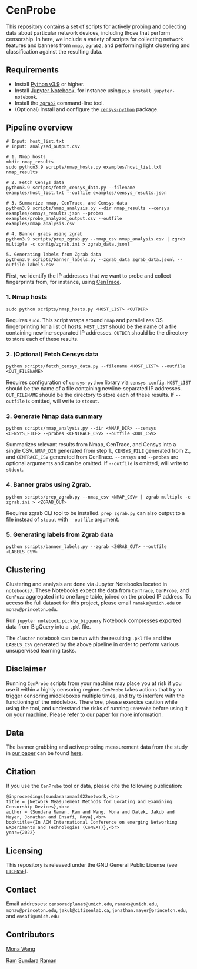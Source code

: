 # CenProbe
This repository contains a set of scripts for actively probing and collecting data about particular network devices, including those that perform censorship. In here, we include a variety of scripts for collecting network features and banners from `nmap`, `zgrab2`, and performing light clustering and classification against the resulting data.

## Requirements
 * Install [Python v3.9](https://www.python.org/downloads/release/python-390/) or higher.
 * Install [Jupyter Notebook](https://jupyter.org/install), for instance using `pip install jupyter-notebook`.
 * Install the [`zgrab2`](https://github.com/zmap/zgrab2) command-line tool.
 * (Optional) Install and configure the [`censys-python`](https://github.com/censys/censys-python) package.

## Pipeline overview

```
# Input: host_list.txt
# Input: analyzed_output.csv

# 1. Nmap hosts
mkdir nmap_results
sudo python3.9 scripts/nmap_hosts.py examples/host_list.txt nmap_results

# 2. Fetch Censys data
python3.9 scripts/fetch_censys_data.py --filename examples/host_list.txt --outfile examples/censys_results.json

# 3. Summarize nmap, CenTrace, and Censys data
python3.9 scripts/nmap_analysis.py --dir nmap_results --censys examples/censys_results.json --probes examples/probe_analyzed_output.csv --outfile examples/nmap_analysis.csv

# 4. Banner grabs using zgrab
python3.9 scripts/prep_zgrab.py --nmap_csv nmap_analysis.csv | zgrab multiple -c config/zgrab.ini > zgrab_data.jsonl

5. Generating labels from Zgrab data
python3.9 scripts/banner_labels.py --zgrab_data zgrab_data.jsonl --outfile labels.csv
```


First, we identify the IP addresses that we want to probe and collect fingerprints from, for instance, using [CenTrace](https://github.com/censoredplanet/CenTrace).

### 1. Nmap hosts

```
sudo python scripts/nmap_hosts.py <HOST_LIST> <OUTDIR>
```

Requires `sudo`.  This script wraps around `nmap` and parallelizes OS fingerprinting for a list of hosts.
`HOST_LIST` should be the name of a file containing newline-separated IP addresses. `OUTDIR` should be the directory to store each of these results.

### 2. (Optional) Fetch Censys data

```
python scripts/fetch_censys_data.py --filename <HOST_LIST> --outfile <OUT_FILENAME>
```

Requires configuration of `censys-python` library via [`censys config`](https://censys-python.readthedocs.io/en/stable/quick-start.html).
`HOST_LIST` should be the name of a file containing newline-separated IP addresses. `OUT_FILENAME` should be the directory to store each of these results. If `--outfile` is omitted, will write to `stdout`.


### 3. Generate Nmap data summary

```
python scripts/nmap_analysis.py --dir <NMAP_DIR> --censys <CENSYS_FILE> --probes <CENTRACE_CSV> --outfile <OUT_CSV>
```
Summarizes relevant results from Nmap, CenTrace, and Censys into a single CSV. 
`NMAP_DIR` generated from step 1., `CENSYS_FILE` generated from 2., and `CENTRACE_CSV` generated from CenTrace.
`--censys` and `--probes` are optional arguments and can be omitted.
If `--outfile` is omitted, will write to `stdout`.

### 4. Banner grabs using Zgrab.
```
python scripts/prep_zgrab.py --nmap_csv <NMAP_CSV> | zgrab multiple -c zgrab.ini > <ZGRAB_OUT>
```
Requires zgrab CLI tool to be installed. `prep_zgrab.py` can also output to a file instead of `stdout` with `--outfile` argument.

### 5. Generating labels from Zgrab data
```
python scripts/banner_labels.py --zgrab <ZGRAB_OUT> --outfile <LABELS_CSV>
```

## Clustering

Clustering and analysis are done via Jupyter Notebooks located in `notebooks/`.
These Notebooks expect the data from `CenTrace`, `CenProbe`, and `CenFuzz` aggregated into one large table, joined on the probed IP address. To access the full dataset for this project, please email `ramaks@umich.edu` or `monaw@princeton.edu`.

Run `jupyter notebook`. `pickle_bigquery` Notebook compresses exported data from BigQuery into a `.pkl` file.

The `cluster` notebook can be run with the resulting `.pkl` file and the `LABELS_CSV` generated by the above pipeline in order to perform various unsupervised learning tasks.


## Disclaimer
Running `CenProbe` scripts from your machine may place you at risk if you use it within a highly censoring regime. `CenProbe` takes actions that try to trigger censoring middleboxes multiple times, and try to interfere with the functioning of the middlebox. Therefore, please exercice caution while using the tool, and understand the risks of running `CenProbe` before using it on your machine. Please refer to [our paper](https://ramakrishnansr.org/publications) for more information. 


## Data
The banner grabbing and active probing measurement data from the study in [our paper](https://ramakrishnansr.org/publications) can be found [here](https://drive.google.com/file/d/1begpJRkNfI8Rg378A1S0BQKVYrWFfuSa/view?usp=sharing). 

## Citation
If you use the `CenProbe` tool or data, please cite the following publication:
```
@inproceedings{sundararaman2022network,<br>
title = {Network Measurement Methods for Locating and Examining Censorship Devices},<br>
author = {Sundara Raman, Ram and Wang, Mona and Dalek, Jakub and Mayer, Jonathan and Ensafi, Roya},<br>
booktitle={In ACM International Conference on emerging Networking EXperiments and Technologies (CoNEXT)},<br>
year={2022}
```

## Licensing
This repository is released under the GNU General Public License (see [`LICENSE`](LICENSE)).

## Contact
Email addresses: `censoredplanet@umich.edu`, `ramaks@umich.edu`, `monaw@princeton.edu`, `jakub@citizenlab.ca`, `jonathan.mayer@princeton.edu`, and `ensafi@umich.edu`

## Contributors

[Mona Wang](https://github.com/m0namon)

[Ram Sundara Raman](https://github.com/ramakrishnansr)


